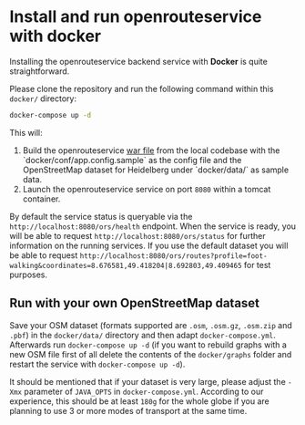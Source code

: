 # Install and run openrouteservice with docker

Installing the openrouteservice backend service with **Docker** is quite straightforward.

Please clone the repository and run the following command within this `docker/` directory:

```bash
docker-compose up -d
```

This will:

1. Build the openrouteservice [war file](https://www.wikiwand.com/en/WAR_(file_format)) from the local codebase with the `docker/conf/app.config.sample` as the config file and the OpenStreetMap dataset for Heidelberg under `docker/data/` as sample data.
2. Launch the openrouteservice service on port `8080` within a tomcat container.

By default the service status is queryable via the `http://localhost:8080/ors/health` endpoint. When the service is ready, you will be able to request `http://localhost:8080/ors/status` for further information on the running services.
If you use the default dataset you will be able to request `http://localhost:8080/ors/routes?profile=foot-walking&coordinates=8.676581,49.418204|8.692803,49.409465` for test purposes.

## Run with your own OpenStreetMap dataset

Save your OSM dataset (formats supported are `.osm`, `.osm.gz`, `.osm.zip` and `.pbf`) in the `docker/data/` directory and then adapt `docker-compose.yml`.
Afterwards run `docker-compose up -d` (if you want to rebuild graphs with a new OSM file first of all delete the contents of the `docker/graphs` folder and restart the service with `docker-compose up -d`).

It should be mentioned that if your dataset is very large, please adjust the `-Xmx` parameter of `JAVA_OPTS` in `docker-compose.yml`.
According to our experience, this should be at least `180g` for the whole globe if you are planning to use 3 or more modes of transport at the same time.